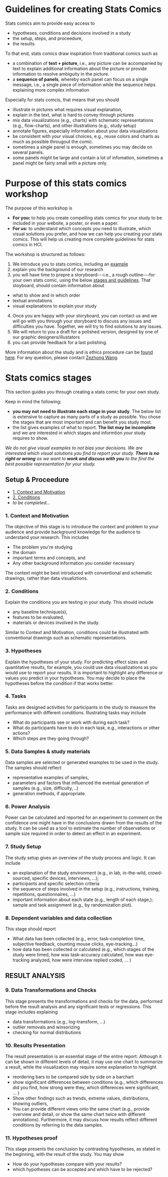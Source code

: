 # Guidelines for creating Stats Comics

Stats comics aim to provide easy access to
* hypotheses, conditions and decisions involved in a study
* the setup, steps, and proceedure, 
* the results

To that end, stats comics draw inspiration from traditional comics such as
* a combination of __text + picture__, i.e., any picture can be accompanied by text to explain additional information about the picture or provide information to resolve ambiguity in the picture. 
* a __sequence of panels__, whereby each panel can focus on a single message, i.e., a single piece of information while the sequence helps explaining more complex information

Especially for stats comcis, that means that you should
* illustrate in pictures what requires visual explanation, 
* explain in the text, what is hard to convey through pictures
* mix data visualizations (e.g., charts) with schematic representations (e.g., flow-charts), and other illustrations (e.g., study setup)
* annotate figures, especially information about your data visualizations
* be consistent with your visual choices, e.g., reuse colors and charts as much as possible througout the comic.
* sometimes a single panel is enough, sometimes you may decide on several panels. 
* some panels might be large and contain a lot of infomation, sometimes a panel might be fairly small with a picture only.

# Purpose of this stats comics workshop

The purpose of this workshop is 
* __For you:__ to help you create compelling stats comics for your study to be included in your website, a poster, or even a paper.
* __For us:__ to understand which concepts you need to illustrate, which visual solutions you prefer, and how we can help you creating your stats comics. This will help us creating more complete guidelines for stats comics in HCI.

The workshop is structured as follows: 
1. We introduce you to stats comics, including an [example](examples.html)
2. explain you the background of our research 
3. you will have time to prepre a storyboard---i.e., a rough outline---for your own stats comic, using the below [stages and guidelines](#stats-comics-stages). That stoyboard, should contain information about 
  * what to show and in which order
  * textual annotations
  * visual explanations to explain your study 
4. Once you are happy with your storyboard, you can contact us and we will go with you through your storyboard to discuss any issues and difficulties you have. Together, we will try to find solutions to any issues. 
5. We will return to you a draft for a polished version, designed by one of our graphic designers/illustators
6. you can provide feedback for a last polishing.
  
More information about the study and is ethics procedure can be [found here](workshop.html). For any question, please contact [Zezhong Wang](mailto:zezhong.wang@ed.ac.uk).

# Stats comics stages

This section guides you through creating a stats comic for your own study. 

Keep in mind the following:
* __you may not need to illustrate each stage in your study__. The below list is extensive to capture as many parts of a study as possible. You chose the stages that are most important and can benefit you study most.
* the list gives examples of what to report. __The list may be incomplete__ and we are interested in which stages and informtion _your_ study requires to show.

_We do not give visual examples to not bias your decisions. We are interested which visual solutions you find to report your study. __There is no right or wrong__ as we want to __work and discuss with you__ to the find the best possible representation for your study._ 

## Setup & Proceedure 

* [1. Context and Motivation](#context-and-motivation) 
* [2. Conditions](#conditions) 
* _to be completed..._

### 1. Context and Motivation
The objective of this stage is to introduce the context and problem to your audience and provide background knowledge for the audience to understand your research. This includes
* The problem you're studying
* the domain
* important terms and concepts, and 
* Any other background information you consider necessary

The context might be best introduced with conventional and schematic drawings, rather than data visualiztions.

### 2. Conditions
Explain the conditions you are testing in your study. 
This should include 
* any baseline technique(s), 
* features to be evaluated, 
* materials or devices involved in the study. 

Similar to Context and Motivation, conditions could be illustrated with conventional drawings such as schematic representations.

### 3. Hypotheses
Explain the hypotheses of your study. For predicting effect sizes and quantitative results, for example, you could use data visualizations as you would use to report your results. It is important to highlight any difference or values you predict in your hypotheses. You may decide to place the hypotheses before the condition if that works better.

### 4. Tasks
Tasks are designed activities for participants in the study to measure the performance with different conditions. Illustrating tasks may include
* What do participants see or work with during each task? 
* What do participants have to do in each task, e.g., interactions or other actions?
* Which steps are they going through? 

### 5. Data Samples & study materials
Data samples are selected or generated examples to be used in the study. The samples should reflect 
* representative examples of samples, 
* parameters and factors that influenced the eventual generation of samples (e.g., size, difficulty, ..)  
* generation methods, if appropriate. 

### 6. Power Analysis
Power can be calculated and reported for an experiment to comment on the confidence one might have in the conclusions drawn from the results of the study.  It can be used as a tool to estimate the number of observations or sample size required in order to detect an effect in an experiment.  

### 7. Study Setup
The study setup gives an overview of the study process and logic. It can include 
* an explanation of the study environment (e.g., in lab, in-the-wild, crowd-sourced, specific devices, interviews, ...); 
* participants and specific selection criteria
* the sequence of steps involved in the setup (e.g., instructions, training, repetitions, questionnaires, ...)
* important information about each state (e.g., length of each stage,); sample and task assignment (e.g., by randomization plot). 


### 8. Dependent variables and data collection
This stage should report
* What data has been collected (e.g., error, task-completion time, subjective feedback, counting mouse clicks, eye-tracking...)
* how data has been collected or calculated (e.g., which stages of the study were timed, how was task-accuracy calculated, how was eye-tracking analyzed, how were interview replied coded, ... )

## RESULT ANALYSIS 

### 9. Data Transformations and Checks
This stage presents the transformations and checks for the data, performed before the result analysis and any significant tests or regressions. This stage includes explaining
* data transformations (e.g., log-transform, ...)
* outlier removals and winsorizing
* checking for normal distributions

### 10. Results Presentation
The result presentation is an essential stage of the entire report. Although it can be shown in different levels of detail, it may use one chart to summarize a result, while the visualization may require some explanation to highlight
* reordering bars to be compared side by side on a barchart
* show significant differences between conditions (e.g., which differences did you find, how strong were they, which differences were significant, ... )
* Show other findings such as trends, extreme values, distributions, showing outliers, 
* You can provide different views onto the same chart (e.g., provide overview and detail, or show the same chart twice with different annotations). Furthermore, it may discuss how results reflect different conditions by referring to the data samples.

### 11. Hypotheses proof
This stage presents the conclusion by contrasting hypotheses, as stated in the beginning, with the result of the study. You may show 
* How do your hypotheses compare with your results?
* which hypotheses can be accepted and which have to be rejected?
